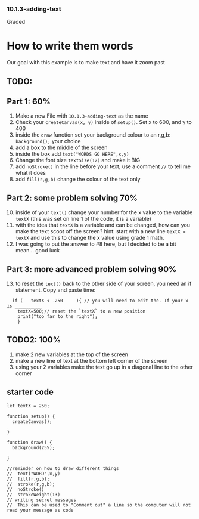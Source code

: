 ### 10.1.3-adding-text
 Graded
 # How to write them words

 Our goal with this example is to make text and have it zoom past
  
  
  ## TODO:
  ## Part 1: 60%
  1. Make a new File with `10.1.3-adding-text` as the name 
  2. Check your `createCanvas(x, y)` inside of `setup()`. Set x to 600, and y to 400
  3. inside the `draw` function set your background colour to an r,g,b: `background();`  your choice
  4. add a box to the middle of the screen
  5. inside the box add `text("WORDS GO HERE",x,y)`
  6. Change the font size `textSize(12)` and make it BIG
  7. add `noStroke()` in the line before your text, use a comment `//` to tell me what it does
  9. add `fill(r,g,b)` change the colour of the text only
      
## Part 2: some problem solving 70%
  10. inside of your `text()` change your number for the x value to the variable `textX` (this was set on line 1 of the code, it is a variable)
  11. with the idea that `textX` is a variable and can be changed, how can you make the text scoot off the screen? hint: start with a new line `textX = textX` and use this to change the x value using grade 1 math.
  12. I was going to put the answer to #8 here, but I decided to be a bit mean... good luck

## Part 3: more advanced problem solving 90%
  13. to reset the `text()` back to the other side of your screen, you need an if statement. Copy and paste time:
```    
  if (   textX < -250     ){ // you will need to edit the. If your x is __________ 
    textX=500;// reset the `textX` to a new position
    print("too far to the right");
    }
````


## TODO2: 100% 
1. make 2 new variables at the top of the screen 
2. make a new line of text at the bottom left corner of the screen
3. using your 2 variables make the text go up in a diagonal line to the other corner 


## starter code
```
let textX = 250;

function setup() {
  createCanvas();
  
}

function draw() {
  background(255);

}
```




```
//reminder on how to draw different things
//  text("WORD",x,y)
//  fill(r,g,b);
//  stroke(r,g,b);
//  noStroke()
//  strokeWeight(13)
// writing secret messages
//  This can be used to "Comment out" a line so the computer will not read your message as code
```
